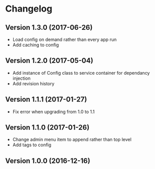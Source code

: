 # Changelog

## Version 1.3.0 (2017-06-26)
- Load config on demand rather than every app run
- Add caching to config

## Version 1.2.0 (2017-05-04)
- Add instance of Config class to service container for dependancy injection
- Add revision history

## Version 1.1.1 (2017-01-27)
- Fix error when upgrading from 1.0 to 1.1

## Version 1.1.0 (2017-01-26)
- Change admin menu item to append rather than top level
- Add tags to config

## Version 1.0.0 (2016-12-16)
